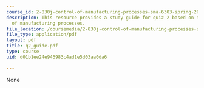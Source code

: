 ```yaml
---
course_id: 2-830j-control-of-manufacturing-processes-sma-6303-spring-2008
description: This resource provides a study guide for quiz 2 based on the control
  of manufacturing processes.
file_location: /coursemedia/2-830j-control-of-manufacturing-processes-sma-6303-spring-2008/d01b1ee24e946983c4ad1e5d03aa0da6_q2_guide.pdf
file_type: application/pdf
layout: pdf
title: q2_guide.pdf
type: course
uid: d01b1ee24e946983c4ad1e5d03aa0da6

---
```

None